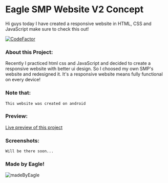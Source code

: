 # Eagle SMP Website V2 Concept

Hi guys today I have created a responsive website in HTML, CSS and JavaScript make sure to check this out!

[![CodeFactor](https://www.codefactor.io/repository/github/eagle1309/eagle-smp-web-v2/badge/main)](https://www.codefactor.io/repository/github/eagle1309/eagle-smp-web-v2/overview/main)


### About this Project:
Recently I practiced html css and JavaScript and decided to create a responsive website with better ui design.
So I choosed my own SMP's website and redesigned it. It's a responsive website means fully functional on every device!

### Note that:
`This website was created on android`

### Preview:
[Live preview of this project](https://eagle-smp.netlify.app/)

### Screenshots:
`Will be there soon...`

### Made by Eagle!
![madeByEagle](https://socialify.git.ci/EAGLE1309/eagle-smp-web-v2/image?description=1&font=Inter&language=1&owner=1&pattern=Circuit%20Board&stargazers=1&theme=Dark)
